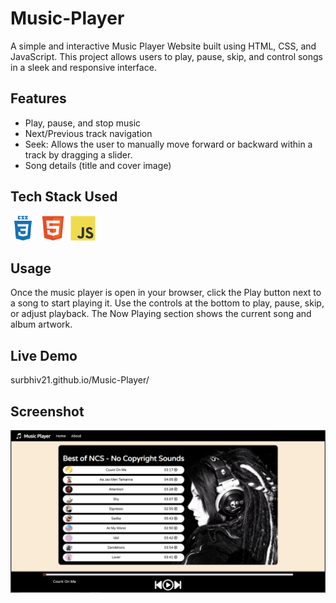 # Music-Player

A simple and interactive Music Player Website built using HTML, CSS, and JavaScript.
This project allows users to play, pause, skip, and control songs in a sleek and responsive interface.

## Features

- Play, pause, and stop music
- Next/Previous track navigation
- Seek: Allows the user to manually move forward or backward within a track by dragging a slider.
- Song details (title and cover image)

## Tech Stack Used
 <img src="https://github.com/devicons/devicon/blob/master/icons/css3/css3-plain-wordmark.svg"  title="CSS3" alt="CSS" width="40" height="40"/>&nbsp;
 <img src="https://github.com/devicons/devicon/blob/master/icons/html5/html5-original.svg" title="HTML5" alt="HTML" width="40" height="40"/>&nbsp;
 <img src="https://github.com/devicons/devicon/blob/master/icons/javascript/javascript-original.svg" title="JavaScript" alt="JavaScript" width="40" height="40"/>&nbsp;

## Usage

Once the music player is open in your browser, click the Play button next to a song to start playing it. Use the controls at the bottom to play, pause, skip, or adjust playback. The Now Playing section shows the current song and album artwork.

## Live Demo
surbhiv21.github.io/Music-Player/

## Screenshot
<img src = "https://github.com/surbhiv21/Music-Player/blob/main/img.png" alt ="img">







